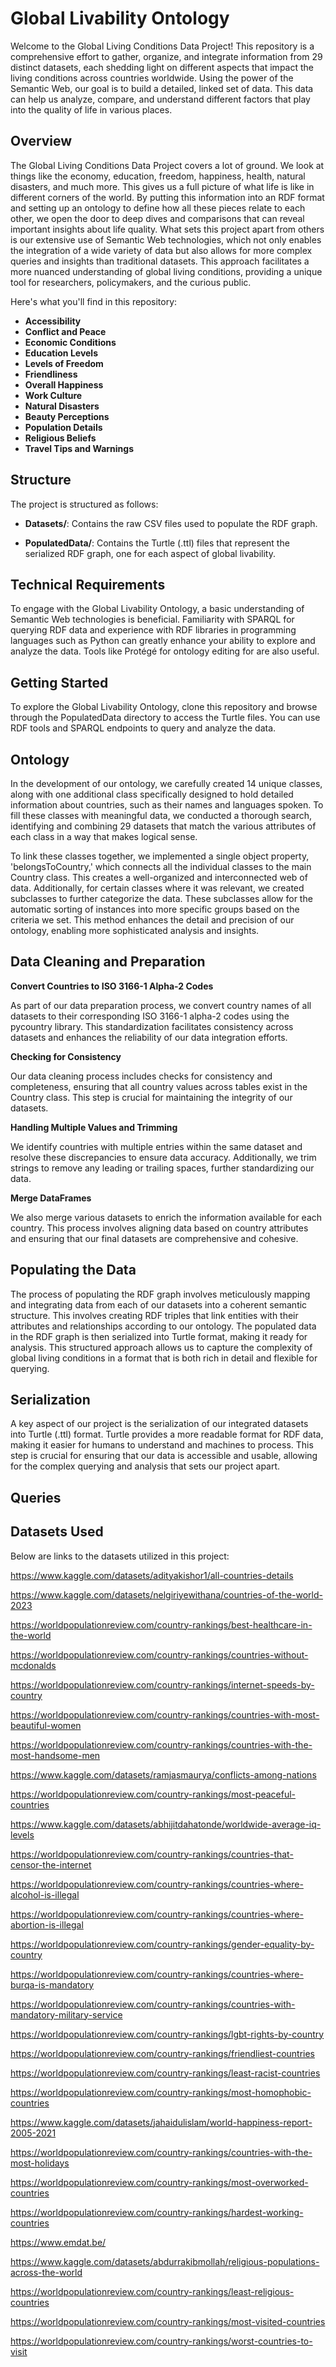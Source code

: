 # Global Livability Ontology
Welcome to the Global Living Conditions Data Project! This repository is a comprehensive effort to gather, organize, and integrate information from 29 distinct datasets, each shedding light on different aspects that impact the living conditions across countries worldwide. Using the power of the Semantic Web, our goal is to build a detailed, linked set of data. This data can help us analyze, compare, and understand different factors that play into the quality of life in various places.

## Overview
The Global Living Conditions Data Project covers a lot of ground. We look at things like the economy, education, freedom, happiness, health, natural disasters, and much more. This gives us a full picture of what life is like in different corners of the world. By putting this information into an RDF format and setting up an ontology to define how all these pieces relate to each other, we open the door to deep dives and comparisons that can reveal important insights about life quality. What sets this project apart from others is our extensive use of Semantic Web technologies, which not only enables the integration of a wide variety of data but also allows for more complex queries and insights than traditional datasets. This approach facilitates a more nuanced understanding of global living conditions, providing a unique tool for researchers, policymakers, and the curious public.

Here's what you'll find in this repository:

- **Accessibility**
- **Conflict and Peace**
- **Economic Conditions**
- **Education Levels**
- **Levels of Freedom**
- **Friendliness**
- **Overall Happiness**
- **Work Culture**
- **Natural Disasters**
- **Beauty Perceptions**
- **Population Details**
- **Religious Beliefs**
- **Travel Tips and Warnings**

## Structure
The project is structured as follows:

- **Datasets/**: Contains the raw CSV files used to populate the RDF graph.

- **PopulatedData/**: Contains the Turtle (.ttl) files that represent the serialized RDF graph, one for each aspect of global livability.

## Technical Requirements
To engage with the Global Livability Ontology, a basic understanding of Semantic Web technologies is beneficial. Familiarity with SPARQL for querying RDF data and experience with RDF libraries in programming languages such as Python can greatly enhance your ability to explore and analyze the data. Tools like Protégé for ontology editing for are also useful.

## Getting Started

To explore the Global Livability Ontology, clone this repository and browse through the PopulatedData directory to access the Turtle files. You can use RDF tools and SPARQL endpoints to query and analyze the data.

## Ontology
In the development of our ontology, we carefully created 14 unique classes, along with one additional class specifically designed to hold detailed information about countries, such as their names and languages spoken. To fill these classes with meaningful data, we conducted a thorough search, identifying and combining 29 datasets that match the various attributes of each class in a way that makes logical sense.

To link these classes together, we implemented a single object property, 'belongsToCountry,' which connects all the individual classes to the main Country class. This creates a well-organized and interconnected web of data. Additionally, for certain classes where it was relevant, we created subclasses to further categorize the data. These subclasses allow for the automatic sorting of instances into more specific groups based on the criteria we set. This method enhances the detail and precision of our ontology, enabling more sophisticated analysis and insights.

## Data Cleaning and Preparation
**Convert Countries to ISO 3166-1 Alpha-2 Codes**

As part of our data preparation process, we convert country names of all datasets to their corresponding ISO 3166-1 alpha-2 codes using the pycountry library. This standardization facilitates consistency across datasets and enhances the reliability of our data integration efforts.

**Checking for Consistency**

Our data cleaning process includes checks for consistency and completeness, ensuring that all country values across tables exist in the Country class. This step is crucial for maintaining the integrity of our datasets.

**Handling Multiple Values and Trimming**

We identify countries with multiple entries within the same dataset and resolve these discrepancies to ensure data accuracy. Additionally, we trim strings to remove any leading or trailing spaces, further standardizing our data.

**Merge DataFrames**

We also merge various datasets to enrich the information available for each country. This process involves aligning data based on country attributes and ensuring that our final datasets are comprehensive and cohesive.

## Populating the Data
The process of populating the RDF graph involves meticulously mapping and integrating data from each of our datasets into a coherent semantic structure. This involves creating RDF triples that link entities with their attributes and relationships according to our ontology. The populated data in the RDF graph is then serialized into Turtle format, making it ready for analysis. This structured approach allows us to capture the complexity of global living conditions in a format that is both rich in detail and flexible for querying.

## Serialization
A key aspect of our project is the serialization of our integrated datasets into Turtle (.ttl) format. Turtle provides a more readable format for RDF data, making it easier for humans to understand and machines to process. This step is crucial for ensuring that our data is accessible and usable, allowing for the complex querying and analysis that sets our project apart.

## Queries


## Datasets Used
Below are links to the datasets utilized in this project:

https://www.kaggle.com/datasets/adityakishor1/all-countries-details

https://www.kaggle.com/datasets/nelgiriyewithana/countries-of-the-world-2023

https://worldpopulationreview.com/country-rankings/best-healthcare-in-the-world

https://worldpopulationreview.com/country-rankings/countries-without-mcdonalds

https://worldpopulationreview.com/country-rankings/internet-speeds-by-country

https://worldpopulationreview.com/country-rankings/countries-with-most-beautiful-women

https://worldpopulationreview.com/country-rankings/countries-with-the-most-handsome-men

https://www.kaggle.com/datasets/ramjasmaurya/conflicts-among-nations

https://worldpopulationreview.com/country-rankings/most-peaceful-countries

https://www.kaggle.com/datasets/abhijitdahatonde/worldwide-average-iq-levels

https://worldpopulationreview.com/country-rankings/countries-that-censor-the-internet

https://worldpopulationreview.com/country-rankings/countries-where-alcohol-is-illegal

https://worldpopulationreview.com/country-rankings/countries-where-abortion-is-illegal

https://worldpopulationreview.com/country-rankings/gender-equality-by-country

https://worldpopulationreview.com/country-rankings/countries-where-burqa-is-mandatory

https://worldpopulationreview.com/country-rankings/countries-with-mandatory-military-service

https://worldpopulationreview.com/country-rankings/lgbt-rights-by-country

https://worldpopulationreview.com/country-rankings/friendliest-countries

https://worldpopulationreview.com/country-rankings/least-racist-countries

https://worldpopulationreview.com/country-rankings/most-homophobic-countries

https://www.kaggle.com/datasets/jahaidulislam/world-happiness-report-2005-2021

https://worldpopulationreview.com/country-rankings/countries-with-the-most-holidays

https://worldpopulationreview.com/country-rankings/most-overworked-countries

https://worldpopulationreview.com/country-rankings/hardest-working-countries

https://www.emdat.be/

https://www.kaggle.com/datasets/abdurrakibmollah/religious-populations-across-the-world

https://worldpopulationreview.com/country-rankings/least-religious-countries

https://worldpopulationreview.com/country-rankings/most-visited-countries

https://worldpopulationreview.com/country-rankings/worst-countries-to-visit

